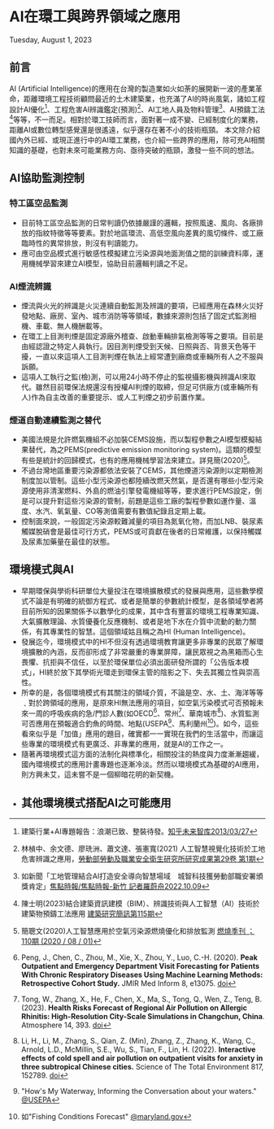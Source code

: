 # AI在環工與跨界領域之應用

Tuesday, August 1, 2023

## 前言

AI (Artificial Intelligence)的應用在台灣的製造業如火如荼的展開新一波的產業革命，距離環境工程技術顧問最近的土木建築業，也充滿了AI的時尚風氣，諸如工程設計AI優化[^1]、工程危害AI辨識鑑定(預測)[^2]、AI工地人員及物料管理[^3]、AI預鑄工法[^4]等等，不一而足。相對於環工技師而言，面對著一成不變、已經制度化的業務，距離AI或數位轉型感覺還是很遙遠，似乎還存在著不小的技術瓶頸。
本文除介紹國內外已經、或現正進行中的AI環工業務，也介紹一些跨界的應用，除可充AI相關知識的基礎，也對未來可能業務方向、亟待突破的瓶頸，激發一些不同的想法。

## AI協助監測控制

### 特工區空品監測

- 目前特工區空品監測的日常判讀仍依據嚴謹的邏輯，按照風速、風向、各廠排放的指紋特徵等等要素。對於地區環流、高低空風向差異的風切條件、或工廠臨時性的異常排放，則沒有判讀能力。
- 應可由空品模式進行敏感性模擬建立污染源與地面測值之間的訓練資料庫，運用機械學習來建立AI模型，協助目前邏輯判讀之不足。

### AI煙流辨識

- 煙流與火光的辨識是火災連續自動監測及辨識的要項，已經應用在森林火災好發地點、廠房、室內、城市消防等等領域，數據來源則包括了固定式監測相機、車載、無人機酬載等。
- 在環工上目測判煙是固定源廠外稽查、啟動車輛排氣檢測等等之要項。目前是由經認證之特定人員執行。因目測判煙受到天候、日照與否、背景天色等干擾，一直以來這項人工目測判煙在執法上經常遭到廠商或車輛所有人之不服與訴願。
- 這項人工執行之監(檢)測，可以用24小時不停止的監視攝影機與辨識AI來取代。雖然目前環保法規還沒有授權AI判煙的取締，但足可供廠方(或車輛所有人)作為自主改善的重要提示、或人工判煙之初步前置作業。

### 煙道自動連續監測之替代

- 美國法規是允許燃氣機組不必加裝CEMS設施，而以製程參數之AI模型模擬結果替代，為之PEMS(predictive emission monitoring system)。這類的模型有些是統計的回歸模式，也有的應用機械學習法來建立。詳見簡(2020)[^10]。
- 不過台灣地區重要污染源都依法安裝了CEMS，其他煙道污染源則以定期檢測制度加以管制。這些小型污染源也都陸續改燃天然氣，是否還有哪些小型污染源使用非清潔燃料、外島的燃油引擎發電機組等等，要求進行PEMS設定，倒是可以提升對這些污染源的管制，前題是這些工廠的製程參數如運作量、溫度、水汽、氧氣量、CO等測值需要有數值紀錄且定期上載。
- 控制面來說，一般固定污染源較難減量的項目為氮氧化物，而加LNB、裝尿素觸媒脫硝會是最佳可行方式，PEMS或可貢獻在後者的日常維護，以保持觸媒及尿素加藥量在最佳的狀態。

## 環境模式與AI

- 早期環保與學術科研單位大量投注在環境擴散模式的發展與應用，這些數學模式不論是有明確的統御方程式、或者是簡單的參數統計模型，是各領域學者將目前所知的因果關係予以數學化的成果，其中含有豐富的環境工程專業知識、大氣擴散理論、水質優養化反應機制、或者是地下水在介質中流動的動力關係，有其專業性的智慧。這個領域姑且稱之為HI (Human Intelligence)。
- 發展迄今，環境模式中的HI不但沒有透過環境教育讓更多非專業的民眾了解環境擴散的內涵，反而卻形成了非常嚴重的專業屏障，讓民眾視之為黑箱而心生畏懼、抗拒與不信任，以至於環保單位必須出面研發所謂的「公告版本模式」，HI終於放下其學術光環走到環保主管的陰影之下、失去其獨立性與崇高性。
- 所幸的是，各個環境模式有其關注的領域介質，不論是空、水、土、海洋等等﹑對於跨領域的應用，是原來HI無法應用的項目，如空氣污染模式可否預報未來一周的呼吸疾病的急/門診人數(如OECD[^5]、常州[^6]、華南城市[^7])、水質監測可否應用在預報適合釣魚的時間、地點(USEPA[^8]、馬利蘭州[^9])。如今，這些看來似乎是「加值」應用的題目，確實都一一實現在我們的生活當中，而讓這些專業的環境模式有更廣泛、非專業的應用，就是AI的工作之一。
- 隨著再環境模式這方面的法制化與標準化，相關投注的熱度與力度漸漸趨緩，國內環境模式的應用計畫專題也逐漸冷淡。然而以環境模式為基礎的AI應用，則方興未艾，這未嘗不是一個柳暗花明的新契機。
- 其他環境模式搭配AI之可能應用
  - 

[^1]: 建築行業+AI專題報告：浪潮已致、整裝待發。[知乎未来智库2013/03/27](https://zhuanlan.zhihu.com/p/617394951)
[^2]: 林楨中、余文德、廖珗洲、蕭文達、張憲寬(2021) 人工智慧視覺化技術於工地危害辨識之應用，[勞動部勞動及職業安全衛生研究所研究成果第29卷 第1期](https://criteria.ilosh.gov.tw/iLosh/wSite/ct?xItem=36921&ctNode=324&mp=3)
[^3]: 如新聞「工地管理結合AI打造安全導向智慧場域　城智科技獲勞動部職安署頒獎肯定」[焦點時報/焦點時報-新竹 記者羅蔚舟2022.10.09](https://n.yam.com/Article/20221009345525)
[^4]: 陳士明(2023)結合建築資訊建模（BIM）、辨識技術與人工智慧（AI）技術於建築物預鑄工法應用 [建築研究簡訊第115期](https://www.abri.gov.tw/PeriodicalDetail.aspx?n=861&s=2588&key=99&isShowAll=false)
[^5]: Peng, J., Chen, C., Zhou, M., Xie, X., Zhou, Y., Luo, C.-H. (2020). **Peak Outpatient and Emergency Department Visit Forecasting for Patients With Chronic Respiratory Diseases Using Machine Learning Methods: Retrospective Cohort Study.** JMIR Med Inform 8, e13075. [doi](https://doi.org/10.2196/13075)
[^6]: Tong, W., Zhang, X., He, F., Chen, X., Ma, S., Tong, Q., Wen, Z., Teng, B. (2023). **Health Risks Forecast of Regional Air Pollution on Allergic Rhinitis: High-Resolution City-Scale Simulations in Changchun, China**. Atmosphere 14, 393. [doi](https://doi.org/10.3390/atmos14020393)
[^7]: Li, H., Li, M., Zhang, S., Qian, Z. (Min), Zhang, Z., Zhang, K., Wang, C., Arnold, L.D., McMillin, S.E., Wu, S., Tian, F., Lin, H. (2022). **Interactive effects of cold spell and air pollution on outpatient visits for anxiety in three subtropical Chinese cities.** Science of The Total Environment 817, 152789. [doi](https://doi.org/10.1016/j.scitotenv.2021.152789)
[^8]: "How's My Waterway, Informing the Conversation about your waters." [@USEPA](https://mywaterway.epa.gov/community/030801010604/eating-fish)
[^9]: 如"Fishing Conditions Forecast" [@maryland.gov](https://eyesonthebay.dnr.maryland.gov/eyesonthebay/FishingConditionsForecast.cfm)
[^10]: 簡聰文(2020)人工智慧應用於空氣污染源燃燒優化和排放監測 [燃燒季刊 ； 110期 (2020 / 08 / 01)](https://www.airitilibrary.com/Publication/alDetailedMesh?docid=P20110506001-202008-202012160013-202012160013-53-73)
